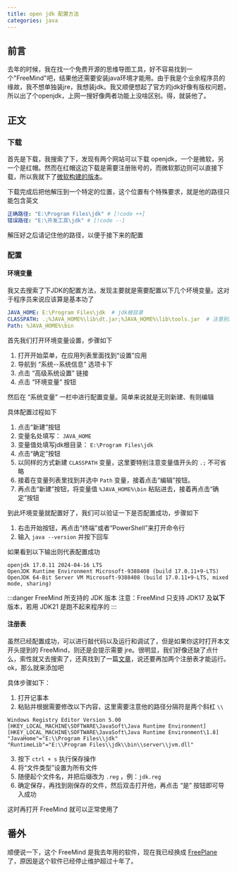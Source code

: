 ```yaml
---
title: open jdk 配置方法
categories: java
---
```


## 前言

去年的时候，我在找一个免费开源的思维导图工具，好不容易找到一个"FreeMind"吧，结果他还需要安装java环境才能用。由于我是个业余程序员的缘故，我不想单独装jre，我想装jdk。我又顺便想起了官方的jdk好像有版权问题，所以出了个openjdk，上网一搜好像两者功能上没啥区别。得，就装他了。

## 正文

### 下载

首先是下载，我搜索了下，发现有两个网站可以下载 openjdk，一个是微软，另一个是红帽。然而在红帽这边下载是需要注册账号的，而微软那边则可以直接下载，所以我就下了[微软构建的版本](https://learn.microsoft.com/zh-cn/java/openjdk/download)。

下载完成后把他解压到一个特定的位置，这个位置有个特殊要求，就是他的路径只能包含英文

``` yml
正确路径: "E:\Program Files\jdk" # [!code ++]
错误路径: "E:\开发工具\jdk" # [!code --]
```

解压好之后请记住他的路径，以便于接下来的配置

### 配置

#### 环境变量

我又去搜索了下JDK的配置方法，发现主要就是需要配置以下几个坏境变量。这对于程序员来说应该算是基本功了

``` yml
JAVA_HOME: E:\Program Files\jdk  # jdk根目录
CLASSPATH: .;%JAVA_HOME%\lib\dt.jar;%JAVA_HOME%\lib\tools.jar  # 注意别漏了开头的“.;”
Path: %JAVA_HOME%\bin
```

首先我们打开环境变量设置，步骤如下

1. 打开开始菜单，在应用列表里面找到“设置”应用
2. 导航到 “系统--系统信息” 选项卡下
3. 点击 “高级系统设置” 链接
4. 点击 “环境变量” 按钮

然后在 “系统变量” 一栏中进行配置变量。简单来说就是无则新建、有则编辑

具体配置过程如下

1. 点击“新建”按钮
2. 变量名处填写： `JAVA_HOME`
3. 变量值处填写jdk根目录： `E:\Program Files\jdk`
4. 点击“确定”按钮
4. 以同样的方式新建 `CLASSPATH` 变量，这里要特别注意变量值开头的 `.;` 不可省略
5. 接着在变量列表里找到并选中 `Path` 变量，接着点击“编辑”按钮。
6. 再点击“新建”按钮，将变量值 `%JAVA_HOME%\bin` 粘贴进去，接着再点击“确定”按钮

到此坏境变量就配置好了，我们可以验证一下是否配置成功，步骤如下

1. 右击开始按钮，再点击“终端”或者“PowerShell”来打开命令行
2. 输入 `java --version` 并按下回车

如果看到以下输出则代表配置成功

```
openjdk 17.0.11 2024-04-16 LTS
OpenJDK Runtime Environment Microsoft-9388408 (build 17.0.11+9-LTS)
OpenJDK 64-Bit Server VM Microsoft-9388408 (build 17.0.11+9-LTS, mixed mode, sharing)
```

:::danger FreeMind 所支持的 JDK 版本
注意：FreeMind 只支持 JDK17 及**以下**版本，若用 JDK21 是跑不起来程序的
:::

#### 注册表

虽然已经配置成功，可以进行敲代码以及运行和调试了，但是如果你这时打开本文开头提到的 FreeMind，则还是会提示需要 jre。很明显，我们好像还缺了点什么，索性就又去搜索了，还真找到了一篇[文章](https://blog.csdn.net/lituusliu/article/details/104560698)，说还要再加两个注册表才能运行。ok，那么就来添加吧

具体步骤如下：

1. 打开记事本
2. 粘贴并根据需要修改以下内容，这里需要注意他的路径分隔符是两个斜杠 `\\`  
```
Windows Registry Editor Version 5.00
[HKEY_LOCAL_MACHINE\SOFTWARE\JavaSoft\Java Runtime Environment]
[HKEY_LOCAL_MACHINE\SOFTWARE\JavaSoft\Java Runtime Environment\1.8]
"JavaHome"="E:\\Program Files\\jdk"
"RuntimeLib"="E:\\Program Files\\jdk\\bin\\server\\jvm.dll"
```
3. 按下 `ctrl + s` 执行保存操作
4. 将“文件类型”设置为所有文件
5. 随便起个文件名，并把后缀改为 `.reg` ，例：`jdk.reg`
6. 确定保存，再找到刚保存的文件，然后双击打开他，再点击 “是” 按钮即可导入成功

这时再打开 FreeMind 就可以正常使用了

## 番外

顺便说一下，这个 FreeMind 是我去年用的软件，现在我已经换成 [FreePlane](https://sourceforge.net/projects/freeplane/files/freeplane%20stable/) 了，原因是这个软件已经停止维护超过十年了。